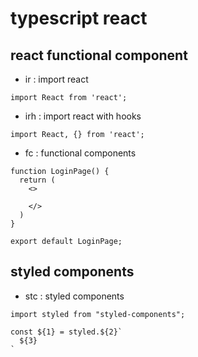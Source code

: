 # typescript react

## react functional component

- ir : import react

```
import React from 'react';
```

- irh : import react with hooks

```
import React, {} from 'react';
```

- fc : functional components

```
function LoginPage() {
  return (
    <>

    </>
  )
}

export default LoginPage;
```

## styled components

- stc : styled components

```
import styled from "styled-components";

const ${1} = styled.${2}`
  ${3}
`
```
